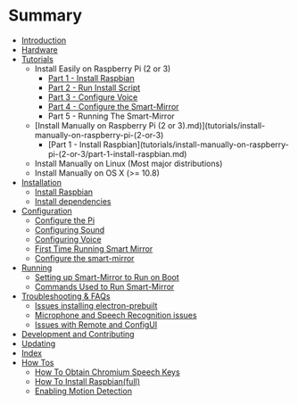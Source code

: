 # Summary

* [Introduction](README.md)
* [Hardware](docs/hardware.md)
* [Tutorials](tutorials.md)
  * Install Easily on Raspberry Pi \(2 or 3\)
    * [Part 1 - Install Raspbian](docs/installing_raspbian.md)
    * [Part 2 - Run Install Script](docs/run_install_script.md)
    * [Part 3 - Configure Voice](docs/configuring_voice.md)
    * [Part 4 - Configure the Smart-Mirror](docs/configure_the_mirror.md)
    * Part 5 - Running The Smart-Mirror
  * [Install Manually on Raspberry Pi \(2 or 3\).md\)](tutorials/install-manually-on-raspberry-pi-(2-or-3)
    * [Part 1 - Install Raspbian](tutorials/install-manually-on-raspberry-pi-(2-or-3/part-1-install-raspbian.md)
  * Install Manually on Linux \(Most major distributions\)
  * Install Manually on OS X \(&gt;= 10.8\)
* [Installation](docs/installation.md)
  * [Install Raspbian](docs/installing_raspbian.md)
  * [Install dependencies](docs/install_dependencies.md)
* [Configuration](docs/configuration.md)
  * [Configure the Pi](docs/configure_the_pi.md)
  * [Configuring Sound](docs/configuring-sound.md)
  * [Configuring Voice](docs/configuring_voice.md)
  * [First Time Running Smart Mirror](first_time_running_smart_mirror.md)
  * [Configure the smart-mirror](docs/configure_the_mirror.md)
* [Running](running.md)
  * [Setting up Smart-Mirror to Run on Boot](setting_up_smart-mirror_to_run_on_boot.md)
  * [Commands Used to Run Smart-Mirror](commands_used_to_run_smart-mirror.md)
* [Troubleshooting & FAQs](docs/troubleshooting.md)
  * [Issues installing electron-prebuilt](docs/npm_install_issues.md)
  * [Microphone and Speech Recognition issues](docs/microphone_and_speech_recognition_issues.md)
  * [Issues with Remote and ConfigUI](docs/issues-with-remote-and-configui.md)
* [Development and Contributing](docs/development_and_contributing.md)
* [Updating](docs/updating.md)
* [Index](SUMMARY.md)
* [How Tos](docs/how_tos.md)
  * [How To Obtain Chromium Speech Keys](docs/howto/how_to_obtain_chromium_speech_keys.md)
  * [How To Install Raspbian\(full\)](docs/howto/how_to_install_raspbianfull.md)
  * [Enabling Motion Detection](docs/enabling-motion-detection.md)

